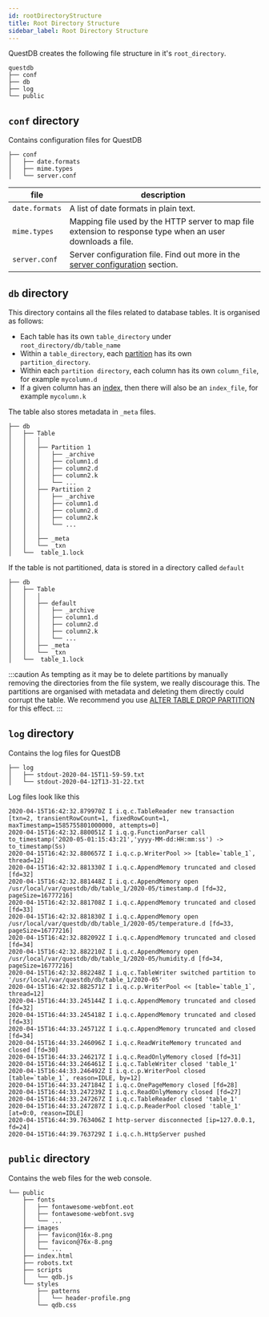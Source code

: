 ```yaml
---
id: rootDirectoryStructure
title: Root Directory Structure
sidebar_label: Root Directory Structure
---
```



QuestDB creates the following file structure in it's `root_directory`.

```filestructure
questdb
├── conf 
├── db 
├── log 
└── public 
```

## `conf` directory
Contains configuration files for QuestDB

```filestructure
├── conf 
│   ├── date.formats 
│   ├── mime.types
│   └── server.conf
```


|file| description|
|---|---|
|`date.formats`| A list of date formats in plain text.|
|`mime.types`| Mapping file used by the HTTP server to map file extension to response type when an user downloads a file.|
|`server.conf` |Server configuration file. Find out more in the [server configuration](serverConf.md) section.|

## `db` directory

This directory contains all the files related to database tables. It is organised as follows:
- Each table has its own `table_directory` under `root_directory/db/table_name`
- Within a `table_directory`, each [partition](partitions.md) has its own `partition_directory`. 
- Within each `partition directory`, each column has its own `column_file`, for example `mycolumn.d`
- If a given column has an [index](indexes.md), then there will also be an `index_file`, for example `mycolumn.k`

The table also stores metadata in `_meta` files.

```filestructure
├── db 
│   ├── Table 
│   │   │  
│   │   ├── Partition 1
│   │   │   ├── _archive
│   │   │   ├── column1.d
│   │   │   ├── column2.d
│   │   │   ├── column2.k
│   │   │   └── ...
│   │   ├── Partition 2
│   │   │   ├── _archive
│   │   │   ├── column1.d
│   │   │   ├── column2.d
│   │   │   ├── column2.k
│   │   │   └── ...
│   │   │  
│   │   ├── _meta
│   │   └── _txn
│   └──  table_1.lock
```

If the table is not partitioned, data is stored in a directory called `default`

```filestructure
├── db 
│   ├── Table 
│   │   │  
│   │   ├── default
│   │   │   ├── _archive
│   │   │   ├── column1.d
│   │   │   ├── column2.d
│   │   │   ├── column2.k
│   │   │   └── ...
│   │   ├── _meta
│   │   └── _txn
│   └──  table_1.lock
```

:::caution
As tempting as it may be to delete partitions by manually removing the directories from the file system, we really discourage this. 
The partitions are organised with metadata and deleting them directly could corrupt the table. 
We recommend you use [ALTER TABLE DROP PARTITION](alterTableDropPartition.md) for this effect.
:::

## `log` directory

Contains the log files for QuestDB

```filestructure
├── log 
│   ├── stdout-2020-04-15T11-59-59.txt
│   └── stdout-2020-04-12T13-31-22.txt
```

Log files look like this
```shell script
2020-04-15T16:42:32.879970Z I i.q.c.TableReader new transaction [txn=2, transientRowCount=1, fixedRowCount=1, maxTimestamp=1585755801000000, attempts=0]
2020-04-15T16:42:32.880051Z I i.q.g.FunctionParser call to_timestamp('2020-05-01:15:43:21','yyyy-MM-dd:HH:mm:ss') -> to_timestamp(Ss)
2020-04-15T16:42:32.880657Z I i.q.c.p.WriterPool >> [table=`table_1`, thread=12]
2020-04-15T16:42:32.881330Z I i.q.c.AppendMemory truncated and closed [fd=32]
2020-04-15T16:42:32.881448Z I i.q.c.AppendMemory open /usr/local/var/questdb/db/table_1/2020-05/timestamp.d [fd=32, pageSize=16777216]
2020-04-15T16:42:32.881708Z I i.q.c.AppendMemory truncated and closed [fd=33]
2020-04-15T16:42:32.881830Z I i.q.c.AppendMemory open /usr/local/var/questdb/db/table_1/2020-05/temperature.d [fd=33, pageSize=16777216]
2020-04-15T16:42:32.882092Z I i.q.c.AppendMemory truncated and closed [fd=34]
2020-04-15T16:42:32.882210Z I i.q.c.AppendMemory open /usr/local/var/questdb/db/table_1/2020-05/humidity.d [fd=34, pageSize=16777216]
2020-04-15T16:42:32.882248Z I i.q.c.TableWriter switched partition to '/usr/local/var/questdb/db/table_1/2020-05'
2020-04-15T16:42:32.882571Z I i.q.c.p.WriterPool << [table=`table_1`, thread=12]
2020-04-15T16:44:33.245144Z I i.q.c.AppendMemory truncated and closed [fd=32]
2020-04-15T16:44:33.245418Z I i.q.c.AppendMemory truncated and closed [fd=33]
2020-04-15T16:44:33.245712Z I i.q.c.AppendMemory truncated and closed [fd=34]
2020-04-15T16:44:33.246096Z I i.q.c.ReadWriteMemory truncated and closed [fd=30]
2020-04-15T16:44:33.246217Z I i.q.c.ReadOnlyMemory closed [fd=31]
2020-04-15T16:44:33.246461Z I i.q.c.TableWriter closed 'table_1'
2020-04-15T16:44:33.246492Z I i.q.c.p.WriterPool closed [table=`table_1`, reason=IDLE, by=12]
2020-04-15T16:44:33.247184Z I i.q.c.OnePageMemory closed [fd=28]
2020-04-15T16:44:33.247239Z I i.q.c.ReadOnlyMemory closed [fd=27]
2020-04-15T16:44:33.247267Z I i.q.c.TableReader closed 'table_1'
2020-04-15T16:44:33.247287Z I i.q.c.p.ReaderPool closed 'table_1' [at=0:0, reason=IDLE]
2020-04-15T16:44:39.763406Z I http-server disconnected [ip=127.0.0.1, fd=24]
2020-04-15T16:44:39.763729Z I i.q.c.h.HttpServer pushed
```


## `public` directory

Contains the web files for the web console. 

```filestructure
└── public
    ├── fonts
    │   ├── fontawesome-webfont.eot
    │   ├── fontawesome-webfont.svg
    │   └── ...
    ├── images
    │   ├── favicon@16x-8.png
    │   ├── favicon@76x-8.png
    │   └── ...
    ├── index.html
    ├── robots.txt
    ├── scripts
    │   └── qdb.js
    └── styles
        ├── patterns
        │   └── header-profile.png
        └── qdb.css
```